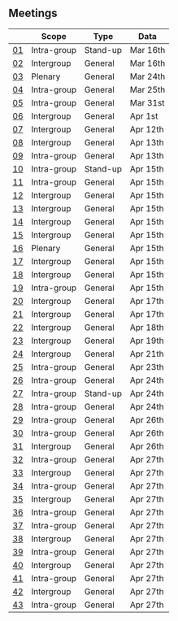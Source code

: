 ## Meetings

||Scope|Type|Data|
|-|-|-|-|
|[01](./01_0316.md)|Intra-group  |Stand-up   |Mar 16th|
|[02](./02_0316.md)|Intergroup   |General    |Mar 16th|
|[03](./03_0324.md)|Plenary      |General    |Mar 24th|
|[04](./04_0325.md)|Intra-group  |General    |Mar 25th|
|[05](./05_0331.md)|Intra-group  |General    |Mar 31st|
|[06](./06_0401.md)|Intergroup   |General    |Apr 1st |
|[07](./07_0412.md)|Intergroup   |General    |Apr 12th|
|[08](./08_0413.md)|Intergroup   |General    |Apr 13th|
|[09](./09_0413.md)|Intra-group  |General    |Apr 13th|
|[10](./10_0415.md)|Intra-group  |Stand-up   |Apr 15th|
|[11](./11_0415.md)|Intra-group  |General    |Apr 15th|
|[12](./12_0415.md)|Intergroup   |General    |Apr 15th|
|[13](./13_0415.md)|Intergroup   |General    |Apr 15th|
|[14](./14_0415.md)|Intergroup   |General    |Apr 15th|
|[15](./15_0415.md)|Intergroup   |General    |Apr 15th|
|[16](./16_0415.md)|Plenary      |General    |Apr 15th|
|[17](./17_0415.md)|Intergroup   |General    |Apr 15th|
|[18](./18_0415.md)|Intergroup   |General    |Apr 15th|
|[19](./19_0415.md)|Intra-group  |General    |Apr 15th|
|[20](./20_0417.md)|Intergroup   |General    |Apr 17th|
|[21](./21_0417.md)|Intergroup   |General    |Apr 17th|
|[22](./22_0418.md)|Intergroup   |General    |Apr 18th|
|[23](./23_0419.md)|Intergroup   |General    |Apr 19th|
|[24](./24_0421.md)|Intergroup   |General    |Apr 21th|
|[25](./25_0423.md)|Intra-group  |General    |Apr 23th|
|[26](./26_0424.md)|Intra-group  |General    |Apr 24th|
|[27](./27_0424.md)|Intra-group  |Stand-up   |Apr 24th|
|[28](./28_0424.md)|Intra-group  |General    |Apr 24th|
|[29](./29_0426.md)|Intra-group  |General    |Apr 26th|
|[30](./30_0426.md)|Intra-group  |General    |Apr 26th|
|[31](./31_0426.md)|Intergroup   |General    |Apr 26th|
|[32](./32_0427.md)|Intra-group  |General    |Apr 27th|
|[33](./33_0427.md)|Intergroup   |General    |Apr 27th|
|[34](./34_0427.md)|Intra-group  |General    |Apr 27th|
|[35](./35_0427.md)|Intergroup   |General    |Apr 27th|
|[36](./36_0427.md)|Intra-group  |General    |Apr 27th|
|[37](./37_0428.md)|Intra-group  |General    |Apr 27th|
|[38](./38_0429.md)|Intergroup   |General    |Apr 27th|
|[39](./39_0429.md)|Intra-group  |General    |Apr 27th|
|[40](./40_0430.md)|Intergroup   |General    |Apr 27th|
|[41](./41_0430.md)|Intra-group  |General    |Apr 27th|
|[42](./42_0430.md)|Intergroup   |General    |Apr 27th|
|[43](./43_0501.md)|Intra-group  |General    |Apr 27th|
